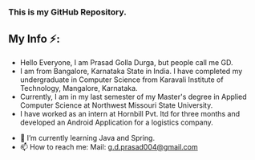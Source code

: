 ### This is my GitHub Repository.
## My Info ⚡:
* Hello Everyone, I am Prasad Golla Durga, but people call me GD.
* I am from Bangalore, Karnataka State in India. I have completed my undergraduate in Computer Science from Karavali Institute of Technology, Mangalore, Karnataka. 
* Currently, I am in my last semester of my Master's degree in Applied Computer Science at Northwest Missouri State University.
* I have worked as an intern at Hornbill Pvt. ltd for three months and developed an Android Application for a logistics company.
- 🌱 I’m currently learning Java and Spring.
- 📫 How to reach me: Mail: g.d.prasad004@gmail.com

<!--
**GD-Prasad/GD-Prasad** is a ✨ _special_ ✨ repository because its `README.md` (this file) appears on your GitHub profile.

Here are some ideas to get you started:

- 🔭 I’m currently working on ...
- 🌱 I’m currently learning Java and Spring.
- 👯 I’m looking to collaborate on ...
- 🤔 I’m looking for help with ...
- 💬 Ask me about ...
- 📫 How to reach me: Mail: g.d.prasad004@gmail.com
- 😄 Pronouns: ...
- ⚡ Fun fact: ...
-->
